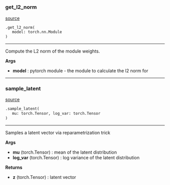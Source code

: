 #


### get_l2_norm
[source](https://github.com/AndreaGraf/Protein_ML/blob/read_the_docs/protml/models/util.py/#L18)
```python
.get_l2_norm(
   model: torch.nn.Module
)
```

---
Compute the L2 norm of the module weights.

**Args**

* **model**  : pytorch module - the module to calculate the l2 norm for


----


### sample_latent
[source](https://github.com/AndreaGraf/Protein_ML/blob/read_the_docs/protml/models/util.py/#L28)
```python
.sample_latent(
   mu: torch.Tensor, log_var: torch.Tensor
)
```

---
Samples a latent vector via reparametrization trick

**Args**

* **mu** (torch.Tensor) : mean of the latent distribution
* **log_var** (torch.Tensor) : log variance of the latent distribution


**Returns**

* **z** (torch.Tensor) : latent vector


